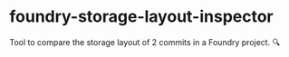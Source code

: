 # foundry-storage-layout-inspector
Tool to compare the storage layout of 2 commits in a Foundry project.  🔍
